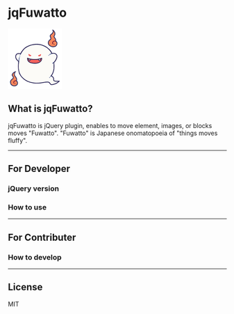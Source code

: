 # jqFuwatto

![ghost](https://github.com/yn1323/jqFuwatto/blob/d7024ed37fc0169c708b9bff65da5627244c9c21/assets/image/ghost.png "ghost")


## What is jqFuwatto?

jqFuwatto is jQuery plugin, enables to move element, images, or blocks moves "Fuwatto".
"Fuwatto" is Japanese onomatopoeia of "things moves fluffy".  

---

## For Developer
### jQuery version
### How to use

---

## For Contributer
### How to develop

---

## License
MIT
